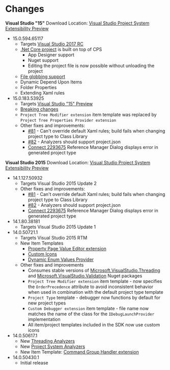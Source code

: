 Changes
==========
**Visual Studio "15"**
Download Location: [Visual Studio Project System Extensibility Preview](https://visualstudiogallery.msdn.microsoft.com/43691584-1f0f-46da-adaf-a07c290c1e6e)

* 15.0.594.65117
  * Targets [Visual Studio 2017 RC](https://www.visualstudio.com/vs/visual-studio-2017-rc/)
  * [.Net Core project](https://github.com/dotnet/roslyn-project-system) is built on top of CPS
    * App Designer support
    * Nuget support
    * Editing the project file is now possible without unloading the project
  * [File globbing support](doc/overview/globbing_behavior.md)
  * Dynamic Depend Upon Items
  * Folder Properties
  * Extending Xaml rules
* 15.0.183.53925
  * Targets [Visual Studio "15" Preview](https://www.visualstudio.com/en-us/downloads/visual-studio-next-downloads-vs)
  * [Breaking changes](doc/overview/breaking_changes_visual_studio_next.md)
  * `Project Tree Modifier extension` item template was replaced by `Project Tree Properties Provider extension`
  * Other fixes and improvements:
    * [#81](https://github.com/Microsoft/VSProjectSystem/issues/81) - Can't override default Xaml rules; build fails when changing project type to Class Library
    * [#82](https://github.com/Microsoft/VSProjectSystem/issues/82) - Analyzers should support project.json
    * [Connect 2293675](https://connect.microsoft.com/VisualStudio/feedback/details/2293675/cant-add-reference-to-project-created-from-an-extensibility-project-type-template-based-project) Reference Manager Dialog displays error in generated project type

**Visual Studio 2015**
Download Location: [Visual Studio Project System Extensibility Preview](https://visualstudiogallery.msdn.microsoft.com/31e107b7-b0ce-4236-8ffa-ed35f03397b8)
* 14.1.127.50932
  * Targets Visual Studio 2015 Update 2
  * Other fixes and improvements:
    * [#81](https://github.com/Microsoft/VSProjectSystem/issues/81) - Can't override default Xaml rules; build fails when changing project type to Class Library
    * [#82](https://github.com/Microsoft/VSProjectSystem/issues/82) - Analyzers should support project.json
    * [Connect 2293675](https://connect.microsoft.com/VisualStudio/feedback/details/2293675/cant-add-reference-to-project-created-from-an-extensibility-project-type-template-based-project) Reference Manager Dialog displays error in generated project type
* 14.1.80.38181
  * Targets Visual Studio 2015 Update 1
* 14.0.50721.1
  * Targets Visual Studio 2015 RTM
  * New Item Templates
    * [Property Page Value Editor extension](doc/extensibility/property_value_editors.md)
    * [Custom Icons](doc/scenario/provide_custom_icons_for_the_project_or_item_type.md)
    * [Dynamic Enum Values Provider](doc/extensibility/IDynamicEnumValuesProvider.md)
  * Other fixes and improvements
    * Consumes stable versions of [Microsoft.VisualStudio.Threading](https://www.nuget.org/packages/Microsoft.VisualStudio.Threading/) and [Microsoft.VisualStudio.Validation](https://www.nuget.org/packages/Microsoft.VisualStudio.Validation/) Nuget packages
    * `Project Tree Modifier extension` item template - now specifies the `OrderPrecedence` attribute to avoid inconsistent behavior when used in combination with the default project type template
    * `Project Type` template - debugger now functions by default for new project types
    * `Custom Debugger extension` item template - file name now matches the name of the class for the `IDebugLaunchProvider` implementation
    * All item/project templates included in the SDK now use custom icons
* 14.0.50617.1
  * New [Threading Analyzers](https://www.nuget.org/packages/Microsoft.VisualStudio.Threading.Analyzers/)
  * New [Project System Analyzers](https://www.nuget.org/packages/Microsoft.VisualStudio.ProjectSystem.Analyzers)
  * New Item Template: [Command Group Handler extension](doc/extensibility/command_handlers.md)
* 14.0.50430.1
  * Initial release
  
